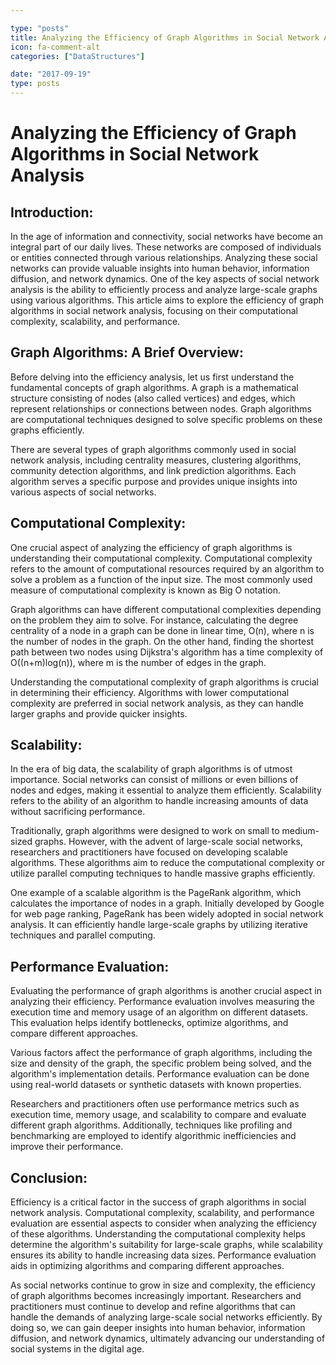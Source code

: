```yaml
---

type: "posts"
title: Analyzing the Efficiency of Graph Algorithms in Social Network Analysis
icon: fa-comment-alt
categories: ["DataStructures"]

date: "2017-09-19"
type: posts
---
```





# Analyzing the Efficiency of Graph Algorithms in Social Network Analysis

## Introduction:
In the age of information and connectivity, social networks have become an integral part of our daily lives. These networks are composed of individuals or entities connected through various relationships. Analyzing these social networks can provide valuable insights into human behavior, information diffusion, and network dynamics. One of the key aspects of social network analysis is the ability to efficiently process and analyze large-scale graphs using various algorithms. This article aims to explore the efficiency of graph algorithms in social network analysis, focusing on their computational complexity, scalability, and performance.

## Graph Algorithms: A Brief Overview:
Before delving into the efficiency analysis, let us first understand the fundamental concepts of graph algorithms. A graph is a mathematical structure consisting of nodes (also called vertices) and edges, which represent relationships or connections between nodes. Graph algorithms are computational techniques designed to solve specific problems on these graphs efficiently.

There are several types of graph algorithms commonly used in social network analysis, including centrality measures, clustering algorithms, community detection algorithms, and link prediction algorithms. Each algorithm serves a specific purpose and provides unique insights into various aspects of social networks.

## Computational Complexity:
One crucial aspect of analyzing the efficiency of graph algorithms is understanding their computational complexity. Computational complexity refers to the amount of computational resources required by an algorithm to solve a problem as a function of the input size. The most commonly used measure of computational complexity is known as Big O notation.

Graph algorithms can have different computational complexities depending on the problem they aim to solve. For instance, calculating the degree centrality of a node in a graph can be done in linear time, O(n), where n is the number of nodes in the graph. On the other hand, finding the shortest path between two nodes using Dijkstra's algorithm has a time complexity of O((n+m)log(n)), where m is the number of edges in the graph.

Understanding the computational complexity of graph algorithms is crucial in determining their efficiency. Algorithms with lower computational complexity are preferred in social network analysis, as they can handle larger graphs and provide quicker insights.

## Scalability:
In the era of big data, the scalability of graph algorithms is of utmost importance. Social networks can consist of millions or even billions of nodes and edges, making it essential to analyze them efficiently. Scalability refers to the ability of an algorithm to handle increasing amounts of data without sacrificing performance.

Traditionally, graph algorithms were designed to work on small to medium-sized graphs. However, with the advent of large-scale social networks, researchers and practitioners have focused on developing scalable algorithms. These algorithms aim to reduce the computational complexity or utilize parallel computing techniques to handle massive graphs efficiently.

One example of a scalable algorithm is the PageRank algorithm, which calculates the importance of nodes in a graph. Initially developed by Google for web page ranking, PageRank has been widely adopted in social network analysis. It can efficiently handle large-scale graphs by utilizing iterative techniques and parallel computing.

## Performance Evaluation:
Evaluating the performance of graph algorithms is another crucial aspect in analyzing their efficiency. Performance evaluation involves measuring the execution time and memory usage of an algorithm on different datasets. This evaluation helps identify bottlenecks, optimize algorithms, and compare different approaches.

Various factors affect the performance of graph algorithms, including the size and density of the graph, the specific problem being solved, and the algorithm's implementation details. Performance evaluation can be done using real-world datasets or synthetic datasets with known properties.

Researchers and practitioners often use performance metrics such as execution time, memory usage, and scalability to compare and evaluate different graph algorithms. Additionally, techniques like profiling and benchmarking are employed to identify algorithmic inefficiencies and improve their performance.

## Conclusion:
Efficiency is a critical factor in the success of graph algorithms in social network analysis. Computational complexity, scalability, and performance evaluation are essential aspects to consider when analyzing the efficiency of these algorithms. Understanding the computational complexity helps determine the algorithm's suitability for large-scale graphs, while scalability ensures its ability to handle increasing data sizes. Performance evaluation aids in optimizing algorithms and comparing different approaches.

As social networks continue to grow in size and complexity, the efficiency of graph algorithms becomes increasingly important. Researchers and practitioners must continue to develop and refine algorithms that can handle the demands of analyzing large-scale social networks efficiently. By doing so, we can gain deeper insights into human behavior, information diffusion, and network dynamics, ultimately advancing our understanding of social systems in the digital age.